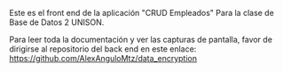 Este es el front end de la aplicación "CRUD Empleados" Para la clase de Base de Datos 2 UNISON.

Para leer toda la documentación y ver las capturas de pantalla, favor de dirigirse al repositorio del back end en este enlace: https://github.com/AlexAnguloMtz/data_encryption